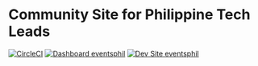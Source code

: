 # Community Site for Philippine Tech Leads

[![CircleCI](https://circleci.com/gh/wpugphil/eventsphil.svg?style=shield)](https://circleci.com/gh/wpugphil/eventsphil)
[![Dashboard eventsphil](https://img.shields.io/badge/dashboard-eventsphil-yellow.svg)](https://dashboard.pantheon.io/sites/b055e1dd-bbf4-402c-a846-8cedde42c824#dev/code)
[![Dev Site eventsphil](https://img.shields.io/badge/site-eventsphil-blue.svg)](http://dev-eventsphil.pantheonsite.io/)

